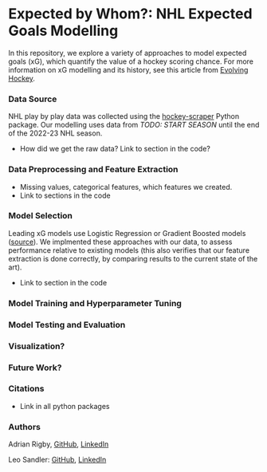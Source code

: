 # Expected by Whom?: NHL Expected Goals Modelling
In this repository, we explore a variety of approaches to model expected goals (xG), which quantify the value of a hockey scoring chance. For more information on xG modelling and its history, see this article from [Evolving Hockey](https://evolving-hockey.com/blog/a-new-expected-goals-model-for-predicting-goals-in-the-nhl/).

<!-- TODO: Should there be more of an explanation into xG? -->

### Data Source
NHL play by play data was collected using the [hockey-scraper](https://github.com/HarryShomer/Hockey-Scraper/tree/master) Python package. Our modelling uses data from _TODO: START SEASON_ until the end of the 2022-23 NHL season.

- How did we get the raw data? Link to section in the code?

### Data Preprocessing and Feature Extraction
- Missing values, categorical features, which features we created.
- Link to sections in the code

### Model Selection
Leading xG models use Logistic Regression or Gradient Boosted models ([source](https://evolving-hockey.com/blog/a-new-expected-goals-model-for-predicting-goals-in-the-nhl/)). We implmented these approaches with our data, to assess performance relative to existing models (this also verifies that our feature extraction is done correctly, by comparing results to the current state of the art).
- Link to section in the code

### Model Training and Hyperparameter Tuning

### Model Testing and Evaluation

### Visualization?

### Future Work?

### Citations
- Link in all python packages

### Authors
Adrian Rigby, [GitHub](https://github.com/RIGBY/), [LinkedIn](https://linkedin.com/RIGBY/)
<!-- TODO: Add Adrian's GitHub -->
Leo Sandler: [GitHub](https://github.com/L-Sandler/), [LinkedIn](https://www.linkedin.com/in/leo-sandler/)